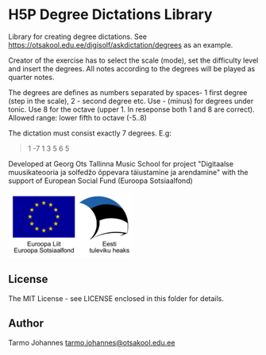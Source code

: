 H5P Degree Dictations Library
==========

Library for creating degree dictations. See https://otsakool.edu.ee/digisolf/askdictation/degrees
 as an example.

Creator of the exercise has to select the scale (mode), set the difficulty level and insert the degrees. All notes according to the degrees will be played as quarter notes. 

The degrees are defines as numbers separated by spaces- 1  first degree (step in the scale), 2 - second degree etc. Use - (minus) for degrees under tonic. Use 8 for the octave (upper 1. In reseponse both 1 and 8 are correct). Allowed range: lower fifth to octave (-5..8)


The dictation must consist exactly 7 degrees. E.g:  
  
>   1 -7 1 3 5 6 5
  

Developed  at Georg Ots Tallinna Music School for project "Digitaalse muusikateooria ja solfedžo õppevara täiustamine ja arendamine"   with the support of European Social Fund (Euroopa Sotsiaalfond)

<img src="./eu.jpg" alt="Euroopa Sotsiaalfond" width="250"/>



## License

The MIT License -  see LICENSE enclosed in this folder for details.


## Author

Tarmo Johannes tarmo.johannes@otsakool.edu.ee






